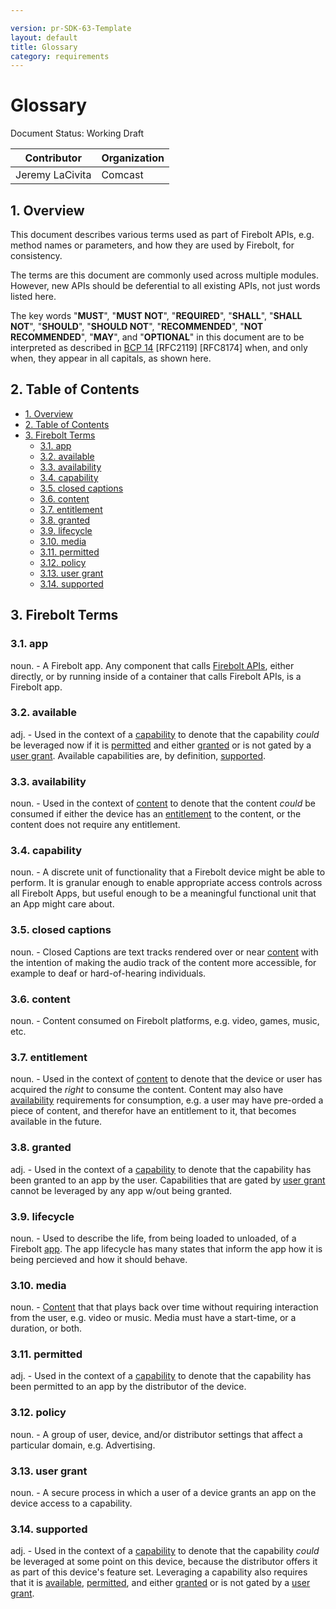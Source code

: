 ```yaml
---

version: pr-SDK-63-Template
layout: default
title: Glossary
category: requirements
---
```

# Glossary

Document Status: Working Draft

| Contributor    | Organization   |
| -------------- | -------------- |
| Jeremy LaCivita            | Comcast            |

## 1. Overview
This document describes various terms used as part of Firebolt APIs, e.g. method names or parameters, and how they are used by Firebolt, for consistency.

The terms are this document are commonly used across multiple modules. However, new APIs should be deferential to all existing APIs, not just words listed here.

The key words "**MUST**", "**MUST NOT**", "**REQUIRED**", "**SHALL**", "**SHALL NOT**", "**SHOULD**", "**SHOULD NOT**", "**RECOMMENDED**", "**NOT RECOMMENDED**", "**MAY**", and "**OPTIONAL**" in this document are to be interpreted as described in [BCP 14](https://www.rfc-editor.org/rfc/rfc2119.txt) [RFC2119] [RFC8174] when, and only when, they appear in all capitals, as shown here.

## 2. Table of Contents
- [1. Overview](#1-overview)
- [2. Table of Contents](#2-table-of-contents)
- [3. Firebolt Terms](#3-firebolt-terms)
  - [3.1. app](#31-app)
  - [3.2. available](#32-available)
  - [3.3. availability](#33-availability)
  - [3.4. capability](#34-capability)
  - [3.5. closed captions](#35-closed-captions)
  - [3.6. content](#36-content)
  - [3.7. entitlement](#37-entitlement)
  - [3.8. granted](#38-granted)
  - [3.9. lifecycle](#39-lifecycle)
  - [3.10. media](#310-media)
  - [3.11. permitted](#311-permitted)
  - [3.12. policy](#312-policy)
  - [3.13. user grant](#313-user-grant)
  - [3.14. supported](#314-supported)

## 3. Firebolt Terms

### 3.1. app
noun. - A Firebolt app. Any component that calls [Firebolt APIs](https://github.com/rdkcentral/firebolt-apis), either directly, or by running inside of a container that calls Firebolt APIs, is a Firebolt app.

### 3.2. available
adj. - Used in the context of a [capability](#34-capability) to denote that the capability *could* be leveraged now if it is [permitted](#311-permitted) and either [granted](#38-granted) or is not gated by a [user grant](#313-user-grant). Available capabilities are, by definition, [supported](#314-supported).

### 3.3. availability
noun. - Used in the context of [content](#36-content) to denote that the content *could* be consumed if either the device has an [entitlement](#37-entitlement) to the content, or the content does not require any entitlement.

### 3.4. capability
noun. - A discrete unit of functionality that a Firebolt device might be able to perform. It is granular enough to enable appropriate access controls across all Firebolt Apps, but useful enough to be a meaningful functional unit that an App might care about.

### 3.5. closed captions
noun. - Closed Captions are text tracks rendered over or near [content](#36-content) with the intention of making the audio track of the content more accessible, for example to deaf or hard-of-hearing individuals.

### 3.6. content
noun. - Content consumed on Firebolt platforms, e.g. video, games, music, etc.

### 3.7. entitlement
noun. - Used in the context of [content](#36-content) to denote that the device or user has acquired the *right* to consume the content. Content may also have [availability](#33-availability) requirements for consumption, e.g. a user may have pre-orded a piece of content, and therefor have an entitlement to it, that becomes available in the future.

### 3.8. granted
adj. - Used in the context of a [capability](#34-capability) to denote that the capability has been granted to an app by the user. Capabilities that are gated by [user grant](#313-user-grant) cannot be leveraged by any app w/out being granted.

### 3.9. lifecycle
noun. - Used to describe the life, from being loaded to unloaded, of a Firebolt [app](#31-app). The app lifecycle has many states that inform the app how it is being percieved and how it should behave.

### 3.10. media
noun. - [Content](#36-content) that that plays back over time without requiring interaction from the user, e.g. video or music. Media must have a start-time, or a duration, or both.

### 3.11. permitted
adj. - Used in the context of a [capability](#34-capability) to denote that the capability has been permitted to an app by the distributor of the device.

### 3.12. policy
noun. - A group of user, device, and/or distributor settings that affect a particular domain, e.g. Advertising.

### 3.13. user grant
noun. - A secure process in which a user of a device grants an app on the device access to a capability.

### 3.14. supported
adj. - Used in the context of a [capability](#34-capability) to denote that the capability *could* be leveraged at some point on this device, because the distributor offers it as part of this device's feature set. Leveraging a capability also requires that it is [available](#32-available), [permitted](#311-permitted), and either [granted](#38-granted) or is not gated by a [user grant](#313-user-grant).
